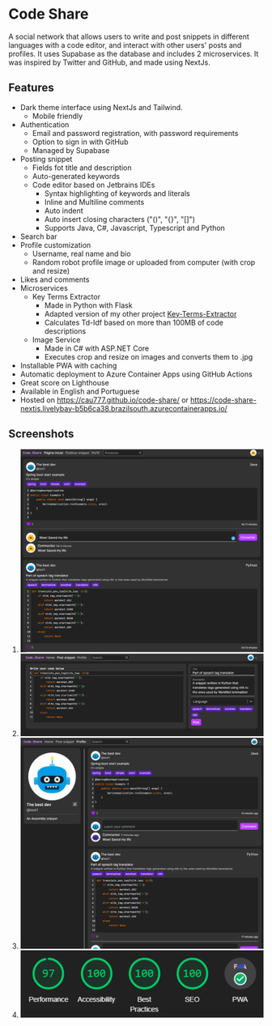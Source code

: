 # Code Share

A social network that allows users to write and post snippets in different languages with a code editor, and interact
with other users' posts and profiles. It uses Supabase as the database and includes 2 microservices. It was inspired by
Twitter and GitHub, and made using NextJs.

## Features

* Dark theme interface using NextJs and Tailwind.
    * Mobile friendly
* Authentication
    * Email and password registration, with password requirements
    * Option to sign in with GitHub
    * Managed by Supabase
* Posting snippet
    * Fields fot title and description
    * Auto-generated keywords
    * Code editor based on Jetbrains IDEs
        * Syntax highlighting of keywords and literals
        * Inline and Multiline comments
        * Auto indent
        * Auto insert closing characters ("()", "{}", "[]")
        * Supports Java, C#, Javascript, Typescript and Python
* Search bar
* Profile customization
    * Username, real name and bio
    * Random robot profile image or uploaded from computer (with crop and resize)
* Likes and comments
* Microservices
    * Key Terms Extractor
        * Made in Python with Flask
        * Adapted version of my other project [Key-Terms-Extractor](https://github.com/cau777/Key-Terms-Extractor)
        * Calculates Td-Idf based on more than 100MB of code descriptions
    * Image Service
        * Made in C# with ASP.NET Core
        * Executes crop and resize on images and converts them to .jpg
* Installable PWA with caching
* Automatic deployment to Azure Container Apps using GitHub Actions
* Great score on Lighthouse
* Available in English and Portuguese
* Hosted on https://cau777.github.io/code-share/
  or https://code-share-nextjs.livelybay-b5b6ca38.brazilsouth.azurecontainerapps.io/

## Screenshots

1) ![Home Page](https://github.com/cau777/code-share/blob/master/screenshots/home.png)
2) ![Post Snippet Page](https://github.com/cau777/code-share/blob/master/screenshots/post_snippet.png)
3) ![Profile Page](https://github.com/cau777/code-share/blob/master/screenshots/profile.png)
4) ![Lighthouse Score](https://github.com/cau777/code-share/blob/master/screenshots/lighthouse.png)
